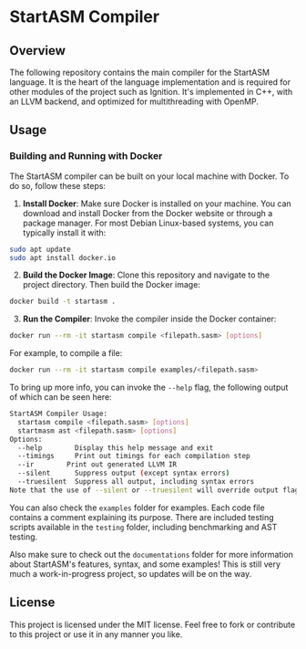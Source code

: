# StartASM Compiler

## Overview
The following repository contains the main compiler for the StartASM language. It is the heart of the language implementation and is required for other modules of the project such as Ignition. It's implemented in C++, with an LLVM backend, and optimized for multithreading with OpenMP.

## Usage
### Building and Running with Docker
The StartASM compiler can be built on your local machine with Docker. To do so, follow these steps:

1. **Install Docker**:
Make sure Docker is installed on your machine. You can download and install Docker from the Docker website or through a package manager.
For most Debian Linux-based systems, you can typically install it with:
```bash
sudo apt update
sudo apt install docker.io
```

2. **Build the Docker Image**:
Clone this repository and navigate to the project directory. Then build the Docker image:
```bash
docker build -t startasm .
```

3. **Run the Compiler**:
Invoke the compiler inside the Docker container:
```bash
docker run --rm -it startasm compile <filepath.sasm> [options]
```

For example, to compile a file:
```bash
docker run --rm -it startasm compile examples/<filepath.sasm>
```
To bring up more info, you can invoke the `--help` flag, the following output of which can be seen here:
```bash
StartASM Compiler Usage:
  startasm compile <filepath.sasm> [options]
  startmasm ast <filepath.sasm> [options]
Options:
  --help        Display this help message and exit
  --timings     Print out timings for each compilation step
  --ir        Print out generated LLVM IR
  --silent      Suppress output (except syntax errors)
  --truesilent  Suppress all output, including syntax errors
Note that the use of --silent or --truesilent will override output flags such as --timings.
```
You can also check the `examples` folder for examples. Each code file contains a comment explaining its purpose. There are included testing scripts available in the `testing` folder, including benchmarking and AST testing.

Also make sure to check out the `documentations` folder for more information about StartASM's features, syntax, and some examples! This is still very much a work-in-progress project, so updates will be on the way.

## License
This project is licensed under the MIT license. Feel free to fork or contribute to this project or use it in any manner you like.
